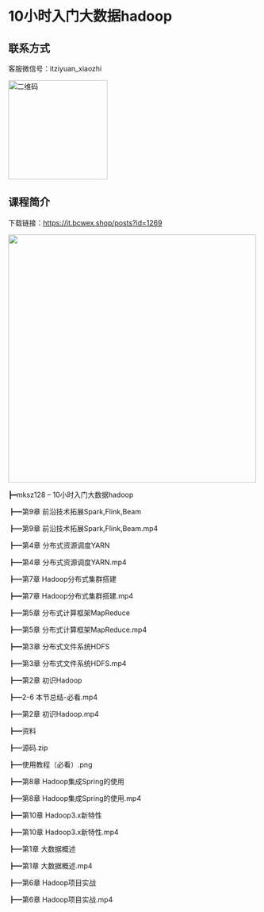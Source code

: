 # 10小时入门大数据hadoop

## 联系方式

客服微信号：itziyuan_xiaozhi

<img src="https://ziyuanyun.oss-cn-guangzhou.aliyuncs.com/common/20240614073449/666b82192834a.jpg" width="200" height="200" alt="二维码">

## 课程简介

下载链接：https://it.bcwex.shop/posts?id=1269

<img src="https://ziyuanyun.oss-cn-guangzhou.aliyuncs.com/yun/20240515153652/6644661404aa4.jpg" width="500" alt="">

  ┣━mksz128 &#8211; 10小时入门大数据hadoop

 ┣━第9章 前沿技术拓展Spark,Flink,Beam

 ┣━第9章 前沿技术拓展Spark,Flink,Beam.mp4

 ┣━第4章 分布式资源调度YARN

 ┣━第4章 分布式资源调度YARN.mp4

 ┣━第7章 Hadoop分布式集群搭建

 ┣━第7章 Hadoop分布式集群搭建.mp4

 ┣━第5章 分布式计算框架MapReduce

 ┣━第5章 分布式计算框架MapReduce.mp4

 ┣━第3章 分布式文件系统HDFS

 ┣━第3章 分布式文件系统HDFS.mp4

 ┣━第2章 初识Hadoop

 ┣━2-6 本节总结-必看.mp4

 ┣━第2章 初识Hadoop.mp4

 ┣━资料

 ┣━源码.zip

 ┣━使用教程（必看）.png

 ┣━第8章 Hadoop集成Spring的使用

 ┣━第8章 Hadoop集成Spring的使用.mp4

 ┣━第10章 Hadoop3.x新特性

 ┣━第10章 Hadoop3.x新特性.mp4

 ┣━第1章 大数据概述

 ┣━第1章 大数据概述.mp4

 ┣━第6章 Hadoop项目实战

 ┣━第6章 Hadoop项目实战.mp4

  